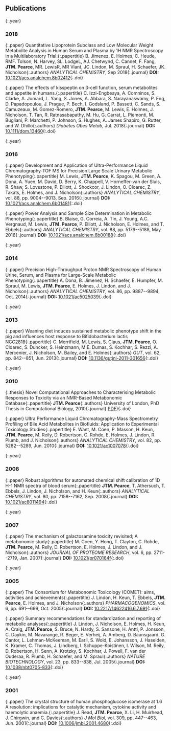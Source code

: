 ## Publications

{:.year}
### 2018

{:.paper}
<span>Quantitative Lipoprotein Subclass and Low Molecular Weight Metabolite Analysis in Human Serum and Plasma by 1H NMR Spectroscopy in a Multilaboratory Trial.</span>{:.papertitle}
<span>B. Jimenez, E. Holmes, C. Heude, RMF. Tolson, N. Harvey, SL. LodgeL, AJ. Chetwynd, C. Cannet, F. Fang, **JTM. Pearce**, MR. LewisR, MR Viant, JC. Lindon, M. Spraul, H. Schaefer, JK. Nicholson</span>{:.authors}
<span>_ANALYTICAL CHEMISTRY_, Sep 2018</span>{:.journal}
<span>**DOI:** [10.1021/acs.analchem.8b02412](https://dx.doi.org/10.1021/acs.analchem.8b02412)</span>{:.doi}

{:.paper}
<span>The effects of kisspeptin on β-cell function, serum metabolites and appetite in humans.</span>{:.papertitle}
<span>C. Izzi-Engbeaya, A. Comninos, S. Clarke, A. Jomard, L. Yang, S. Jones, A. Abbara, S. Narayanaswamy, P. Eng, D. Papadopoulou, J. Prague, P. Bech, I. Godsland, P. Bassett, C. Sands, S. Camuzeaux, M. Gomez-Romero, **JTM. Pearce**, M. Lewis, E. Holmes, J. Nicholson, T. Tan, R. Ratnasabapathy, M. Hu, G. Carrat, L. Piemonti, M. Bugliani, P. Marchetti, P. Johnson, S. Hughes, A. James Shapiro, G. Rutter, and W. Dhillo</span>{:.authors}
<span>_Diabetes Obes Metab_, Jul. 2018</span>{:.journal}
<span>**DOI:** [10.1111/dom.13460](https://dx.doi.org/10.1111/dom.13460)</span>{:.doi}

{:.year}
### 2016

{:.paper}
<span>Development and Application of Ultra-Performance Liquid Chromatography-TOF MS for Precision Large Scale Urinary Metabolic Phenotyping</span>{:.papertitle}
<span>M. Lewis, **JTM. Pearce**, K. Spagou, M. Green, A. Dona, A. Yuen, M. David, D. Berry, K. Chappell, V. Horneffer-van der Sluis, R. Shaw, S. Lovestone, P. Elliott, J. Shockcor, J. Lindon, O. Cloarec, Z. Takats, E. Holmes, and J. Nicholson</span>{:.authors}
<span>_ANALYTICAL CHEMISTRY_, vol. 88, pp. 9004--9013, Sep. 2016</span>{:.journal}
<span>**DOI:** [10.1021/acs.analchem.6b01481](https://dx.doi.org/10.1021/acs.analchem.6b01481)</span>{:.doi}

{:.paper}
<span>Power Analysis and Sample Size Determination in Metabolic Phenotyping</span>{:.papertitle}
<span>B. Blaise, G. Correia, A. Tin, J. Young, A.C. Vergnaud, M. Lewis, **JTM. Pearce**, P. Elliott, J. Nicholson, E. Holmes, and T. Ebbels</span>{:.authors}
<span>_ANALYTICAL CHEMISTRY_, vol. 88, pp. 5179--5188, May 2016</span>{:.journal}
<span>**DOI:** [10.1021/acs.analchem.6b00188](https://dx.doi.org/10.1021/acs.analchem.6b00188)</span>{:.doi}

{:.year}
### 2014

{:.paper}
<span>Precision High-Throughput Proton NMR Spectroscopy of Human Urine, Serum, and Plasma for Large-Scale Metabolic Phenotyping</span>{:.papertitle}
<span>A. Dona, B. Jimenez, H. Schaefer, E. Humpfer, M. Spraul, M. Lewis, **JTM. Pearce**, E. Holmes, J. Lindon, and J. Nicholson</span>{:.authors}
<span>_ANALYTICAL CHEMISTRY_, vol. 86, pp. 9887--9894, Oct. 2014</span>{:.journal}
<span>**DOI:** [10.1021/ac5025039](https://dx.doi.org/10.1021/ac5025039)</span>{:.doi}

{:.year}
### 2013

{:.paper}
<span>Weaning diet induces sustained metabolic phenotype shift in the pig and influences host response to Bifidobacterium lactis NCC2818</span>{:.papertitle}
<span>C. Merrifield, M. Lewis, S. Claus, **JTM. Pearce**, O. Cloarec, S. Duncker, S. Heinzmann, M.E. Dumas, S. Kochhar, S. Rezzi, A. Mercenier, J. Nicholson, M. Bailey, and E. Holmes</span>{:.authors}
<span>_GUT_, vol. 62, pp. 842--851, Jun. 2013</span>{:.journal}
<span>**DOI:** [10.1136/gutjnl-2011-301656](https://dx.doi.org/10.1136/gutjnl-2011-301656)</span>{:.doi}

{:.year}
### 2010

{:.thesis}
<span>Novel Computational Approaches to Characterising Metabolic Responses to Toxicity via an NMR-Based Metabonomic Database</span>{:.papertitle}
<span>**JTM. Pearce**</span>{:.authors}
<span>University of London, PhD Thesis in Computational Biology, 2010</span>{:.journal}
<span>[PDF](assets/JTMPearce_Thesis.pdf))</span>{:.doi}

{:.paper}
<span>Ultra Performance Liquid Chromatography-Mass Spectrometry Profiling of Bile Acid Metabolites in Biofluids: Application to Experimental Toxicology Studies</span>{:.papertitle}
<span>E. Want, M. Coen, P. Masson, H. Keun, **JTM. Pearce**, M. Reily, D. Robertson, C. Rohde, E. Holmes, J. Lindon, R. Plumb, and J. Nicholson</span>{:.authors}
<span>_ANALYTICAL CHEMISTRY_, vol. 82, pp. 5282--5289, Jun. 2010</span>{:.journal}
<span>**DOI:** [10.1021/ac1007078](https://dx.doi.org/10.1021/ac1007078)</span>{:.doi}

{:.year}
### 2008

{:.paper}
<span>Robust algorithms for automated chemical shift calibration of 1D H-1 NMR spectra of blood serum</span>{:.papertitle}
<span>**JTM. Pearce**, T. Athersuch, T. Ebbels, J. Lindon, J. Nicholson, and H. Keun</span>{:.authors}
<span>_ANALYTICAL CHEMISTRY_, vol. 80, pp. 7158--7162, Sep. 2008</span>{:.journal}
<span>**DOI:** [10.1021/ac8011494](https://dx.doi.org/10.1021/ac8011494)</span>{:.doi}

{:.year}
### 2007

{:.paper}
<span>The mechanism of galactosamine toxicity revisited; A metabonomic study</span>{:.papertitle}
<span>M. Coen, Y. Hong, T. Clayton, C. Rohde, **JTM. Pearce**, M. Reily, D. Robertson, E. Holmes, J. Lindon, and J. Nicholson</span>{:.authors}
<span>_JOURNAL OF PROTEOME RESEARCH_, vol. 6, pp. 2711--2719, Jan. 2007</span>{:.journal}
<span>**DOI:** [10.1021/pr070164f](https://dx.doi.org/10.1021/pr070164f)</span>{:.doi}

{:.year}
### 2005

{:.paper}
<span>The Consortium for Metabonomic Toxicology (COMET): aims, activities and achievements</span>{:.papertitle}
<span>J. Lindon, H. Keun, T. Ebbels, **JTM. Pearce**, E. Holmes, and J. Nicholson</span>{:.authors}
<span>_PHARMACOGENOMICS_, vol. 6, pp. 691--699, Oct. 2005</span>{:.journal}
<span>**DOI:** [10.2217/14622416.6.7.691](https://dx.doi.org/10.2217/14622416.6.7.691)</span>{:.doi}

{:.paper}
<span>Summary recommendations for standardization and reporting of metabolic analyses</span>{:.papertitle}
<span>J. Lindon, J. Nicholson, E. Holmes, H. Keun, A. Craig, **JTM. Pearce**, S. Bruce, N. Hardy, S. Sansone, H. Antti, P. Jonsson, C. Daykin, M. Navarange, R. Beger, E. Verheij, A. Amberg, D. Baunsgaard, G. Cantor, L. Lehman-McKeeman, M. Earll, S. Wold, E. Johansson, J. Haselden, K. Kramer, C. Thomas, J. Lindberg, I. Schuppe-Koistinen, I. Wilson, M. Reily, D. Robertson, H. Senn, A. Krotzky, S. Kochhar, J. Powell, F. van der Ouderaa, R. Plumb, H. Schaefer, and M. Spraul</span>{:.authors}
<span>_NATURE BIOTECHNOLOGY_, vol. 23, pp. 833--838, Jul. 2005</span>{:.journal}
<span>**DOI:** [10.1038/nbt0705-833](https://dx.doi.org/10.1038/nbt0705-833)</span>{:.doi}

{:.year}
### 2001

{:.paper}
<span>The crystal structure of human phosphoglucose isomerase at 1.6 A resolution: implications for catalytic mechanism, cytokine activity and haemolytic anaemia.</span>{:.papertitle}
<span>J. Read, **JTM. Pearce**, X. Li, H. Muirhead, J. Chirgwin, and C. Davies</span>{:.authors}
<span>_J Mol Biol_, vol. 309, pp. 447--463, Jun. 2001</span>{:.journal}
<span>**DOI:** [10.1006/jmbi.2001.4680](https://dx.doi.org/10.1006/jmbi.2001.4680)</span>{:.doi}
